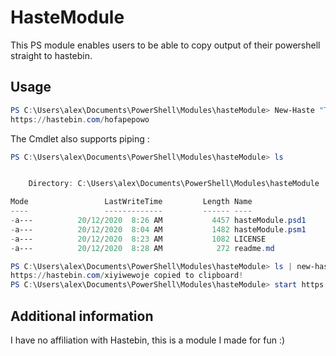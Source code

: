 # HasteModule

This PS module enables users to be able to copy output of their powershell straight to hastebin.

## Usage

```Powershell
PS C:\Users\alex\Documents\PowerShell\Modules\hasteModule> New-Haste "This is a new Haste"
https://hastebin.com/hofapepowo
```

The Cmdlet also supports piping :

```Powershell
PS C:\Users\alex\Documents\PowerShell\Modules\hasteModule> ls


    Directory: C:\Users\alex\Documents\PowerShell\Modules\hasteModule

Mode                 LastWriteTime         Length Name
----                 -------------         ------ ----
-a---          20/12/2020  8:26 AM           4457 hasteModule.psd1
-a---          20/12/2020  8:04 AM           1482 hasteModule.psm1
-a---          20/12/2020  8:23 AM           1082 LICENSE
-a---          20/12/2020  8:28 AM            272 readme.md

PS C:\Users\alex\Documents\PowerShell\Modules\hasteModule> ls | new-haste -CopyUrlToClipboard $true
https://hastebin.com/xiyiwewoje copied to clipboard!
PS C:\Users\alex\Documents\PowerShell\Modules\hasteModule> start https://hastebin.com/xiyiwewoje
```

## Additional information

I have no affiliation with Hastebin, this is a module I made for fun :)

